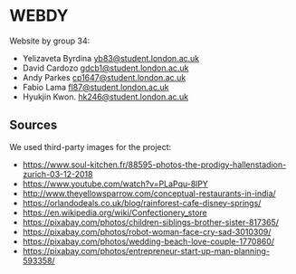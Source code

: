 # WEBDY

Website by group 34:

* Yelizaveta Byrdina <yb83@student.london.ac.uk>
* David Cardozo <gdcb1@student.london.ac.uk>
* Andy Parkes <cp1647@student.london.ac.uk>
* Fabio Lama <fl87@student.london.ac.uk>
* Hyukjin Kwon. <hk246@student.london.ac.uk>

## Sources

We used third-party images for the project:

* https://www.soul-kitchen.fr/88595-photos-the-prodigy-hallenstadion-zurich-03-12-2018
* https://www.youtube.com/watch?v=PLaPqu-8lPY
* http://www.theyellowsparrow.com/conceptual-restaurants-in-india/
* https://orlandodeals.co.uk/blog/rainforest-cafe-disney-springs/
* https://en.wikipedia.org/wiki/Confectionery_store
* https://pixabay.com/photos/children-siblings-brother-sister-817365/
* https://pixabay.com/photos/robot-woman-face-cry-sad-3010309/
* https://pixabay.com/photos/wedding-beach-love-couple-1770860/
* https://pixabay.com/photos/entrepreneur-start-up-man-planning-593358/
